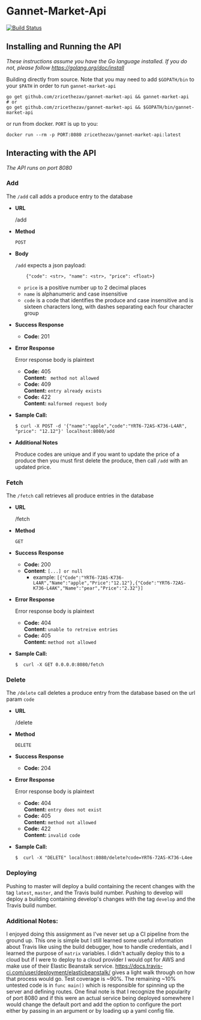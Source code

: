 # Gannet-Market-Api 
[![Build Status](https://travis-ci.com/zricethezav/gannet-market-api.svg?token=jodtRDHhASisqMJ3vY7y&branch=master)](https://travis-ci.com/zricethezav/gannet-market-api)
## Installing and Running the API 
*These instructions assume you have the Go language installed. If you do not, please follow https://golang.org/doc/install*

Building directly from source. Note that you may need to add `$GOPATH/bin` to your `$PATH` in order to
run `gannet-market-api`  
```
go get github.com/zricethezav/gannet-market-api && gannet-market-api
# or 
go get github.com/zricethezav/gannet-market-api && $GOPATH/bin/gannet-market-api
```
or run from docker. `PORT` is up to you:
```
docker run --rm -p PORT:8080 zricethezav/gannet-market-api:latest
```

## Interacting with the API
*The API runs on port 8080*
### Add
The `/add` call adds a produce entry to the database
* **URL**

    /add

* **Method**
    
    `POST`

* **Body**
    
    `/add` expects a json payload:
    ```
        {"code": <str>, "name": <str>, "price": <float>}
    ```
    * `price` is a positive number up to 2 decimal places
    * `name` is alphanumeric and case insensitive
    * `code` is a code that identifies the produce and case insensitive and
    is sixteen characters long, with dashes separating each four character group
* **Success Response**
    * **Code:** 201 <br />

* **Error Response**

    Error response body is plaintext
    * **Code:** 405 <br />
      **Content:** ` method not allowed`
    * **Code:** 409 <br />
      **Content:** `entry already exists`
    * **Code:** 422 <br />
      **Content:** `malformed request body`

* **Sample Call:**
    ```
    $ curl -X POST -d '{"name":"apple","code":"YRT6-72AS-K736-L4AR", "price": "12.12"}' localhost:8080/add
    ```
* **Additional Notes**

    Produce codes are unique and if you want to update the price of a produce then you must first delete the produce, then call `/add` with an updated price.
    

### Fetch
The `/fetch` call retrieves all produce entries in the database
* **URL**

    /fetch

* **Method**
    
    `GET`

* **Success Response**
    * **Code:** 200 <br />
    * **Content**: `[...] or null`
        * example: `[{"Code":"YRT6-72AS-K736-L4AR","Name":"apple","Price":"12.12"},{"Code":"YRT6-72AS-K736-L4AK","Name":"pear","Price":"2.32"}]`

* **Error Response**

    Error response body is plaintext
    * **Code:** 404 <br />
      **Content:** `unable to retreive entries`
    * **Code:** 405 <br />
      **Content:** `method not allowed`

* **Sample Call:**
    ```
    $  curl -X GET 0.0.0.0:8080/fetch
    ```

### Delete 
The `/delete` call deletes a produce entry from the database based on the url param `code` 
* **URL**

    /delete

* **Method**
    
    `DELETE`

* **Success Response**
    * **Code:** 204 

* **Error Response**

    Error response body is plaintext
    * **Code:** 404 <br />
      **Content:** `entry does not exist`
    * **Code:** 405 <br />
      **Content:** `method not allowed`
    * **Code:** 422 <br />
      **Content:** `invalid code`

* **Sample Call:**
    ```
    $  curl -X "DELETE" localhost:8080/delete?code=YRT6-72AS-K736-L4ee
    ```

### Deploying
Pushing to master will deploy a build containing the recent changes with the tag `latest`, `master`,
and the Travis build number. Pushing to develop will deploy a building containing develop's changes with the tag
`develop` and the Travis build number.

### Additional Notes:
I enjoyed doing this assignment as I've never set up a CI pipeline from the ground up. This one is simple but I still
learned some useful information about Travis like using the build debugger, how to handle credentials, and I learned the
purpose of `matrix` variables. I didn't actually deploy this to a cloud but if I were to deploy to a cloud provider
I would opt for AWS and make use of their Elastic Beanstalk service.
https://docs.travis-ci.com/user/deployment/elasticbeanstalk/ gives a light walk through on how that process would go.
Test coverage is ~90%. The remaining ~10% untested code is in `func main()` which is responsible for spinning up
the server and defining routes. One final note is that I recognize the popularity of port 8080 and if this were an actual service being deployed somewhere I would change the default port and add the option to configure the port either by passing in an argument or by loading up a yaml config file.


